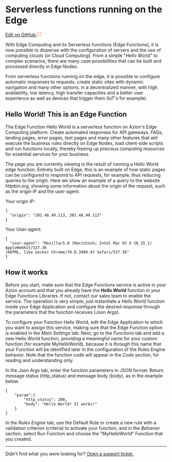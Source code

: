 # Serverless functions running on the **Edge**

[Edit on GitHub <svg width="14" height="14" xmlns="http://www.w3.org/2000/svg"><g fill="none" stroke="#F3652B"><path d="M4.81.71H.672v11.43H12.1V8.001" stroke-width=".8"/><path d="M6.87.786h5.155V5.94M6.31 6.5L12.026.786"/></g></svg>](https://github.com/aziontech/docs_en/edit/master/use-cases/serverless-functions/index.md)

With Edge Computing and its Serverless functions (Edge Functions), it is now possible to dispense with the configuration of servers and the use of computing clouds (or Cloud Computing). From a simple "Hello World" to complex scenarios, there are many case possibilities that can be built and processed directly in Edge Nodes.

From serverless functions running on the edge, it is possible to configure automatic responses to requests, create static sites with dynamic navigation and many other options, in a decentralized manner, with high availability, low latency, high transfer capacities and a better user experience as well as devices that trigger them (IoT's for example).

## Hello World! This is an Edge Function

The Edge Function Hello World is a serverless function on Azion's Edge Computing platform. Create automated responses for API gateways, FAQs, landing pages, error pages, test pages and many other features that will execute the business rules directly on Edge Nodes, load client-side scripts and run functions locally, thereby freeing up precious computing resources for essential services for your business. 

The page you are currently viewing is the result of running a Hello World edge function. Entirely built on Edge, this is an example of how static pages can be configured to respond to API requests, for example, thus reducing queries to the origin. Here we show an example of a query to the website *httpbin.org*, showing some information about the origin of the request, such as the origin IP and the user-agent.

Your origin IP:

~~~
{
  "origin": "201.48.49.113, 201.48.49.113"
}
~~~

Your User-agent:

~~~
{
  "user-agent": "Mozilla/5.0 (Macintosh; Intel Mac OS X 10_15_1) AppleWebKit/537.36 
(KHTML, like Gecko) Chrome/78.0.3904.97 Safari/537.36"
}
~~~

## How it works

Before you start, make sure that the Edge Functions service is active in your Azion account and that you already have the **_Hello World_** function in your Edge Functions Libraries. If not, contact our sales team to enable the service. The operation is very simple, just instantiate a Hello World function inside your Edge Application and configure the desired response through the parameters that the function receives (Json Args).

To configure your Function Hello World, edit the Edge Application to which you want to assign this service, making sure that the Edge Function option is enabled in the *Main Settings* tab. Next, go to the *Functions* tab and add a new Hello World function, providing a meaningful name for your custom function (for example MyHelloWorld), because it is through this name that your Function will be identified later in the configuration of the Rules Engine behavior. Note that the function code will appear in the *Code* section, for reading and understanding only. 

In the *Json Args* tab, enter the function parameters in JSON format: Return message status (http_status) and message body (body), as in the example below. 

~~~
{
    "param":{
        "http_status": 200,
        "body": "Hello World! It works!"
    }
}
~~~

In the *Rules Engine* tab, use the Default Rule or create a new rule with a validation criterion (criteria) to activate your function, and in the *Behavior* section, select Run Function and choose the "MyHelloWorld" Function that you created.

---

Didn’t find what you were looking for? [Open a support ticket.](https://tickets.azion.com/)
